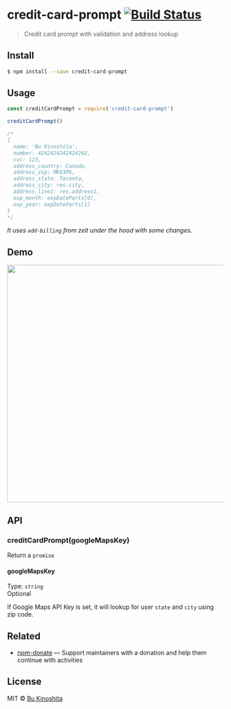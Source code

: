 # credit-card-prompt [![Build Status](https://travis-ci.org/bukinoshita/credit-card-prompt.svg?branch=master)](https://travis-ci.org/bukinoshita/credit-card-prompt)

> Credit card prompt with validation and address lookup


## Install
```bash
$ npm install --save credit-card-prompt
```


## Usage
```js
const creditCardPrompt = require('credit-card-prompt')

creditCardPrompt()

/*
{
  name: 'Bu Kinoshita',
  number: 4242424242424242,
  cvc: 123,
  address_country: Canada,
  address_zip: MK63P6,
  address_state: Toronto,
  address_city: res.city,
  address_line1: res.address1,
  exp_month: expDateParts[0],
  exp_year: expDateParts[1]
}
*/
```

_It uses `add-billing` from zeit under the hood with some changes._


## Demo

<img src="https://github.com/bukinoshita/credit-card-prompt/blob/master/demo.gif" width="550">


## API

### creditCardPrompt(googleMapsKey)

Return a `promise`

#### googleMapsKey

Type: `string`<br/>
Optional

If Google Maps API Key is set, it will lookup for user `state` and `city` using zip code.


## Related

- [npm-donate](https://github.com/bukinoshita/npm-donate) — Support maintainers with a donation and help them continue with activities


## License

MIT © [Bu Kinoshita](https://bukinoshita.io)
